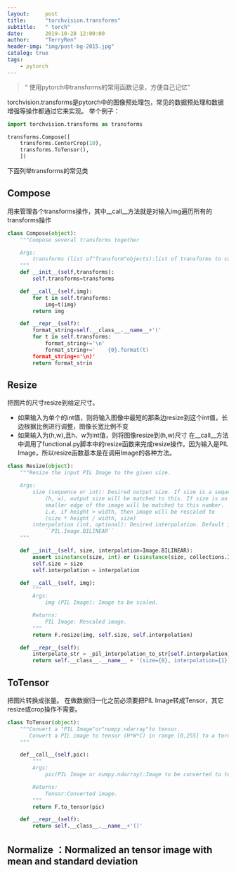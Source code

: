 ```yaml
---
layout:     post
title:      "torchvision.transforms"
subtitle:   " torch"
date:       2019-10-28 12:00:00
author:     "TerryRen"
header-img: "img/post-bg-2015.jpg"
catalog: true
tags:
    - pytorch
---
```


> “ 使用pytorch中transforms的常用函数记录，方便自己记忆”

torchvision.transforms是pytorch中的图像预处理包，常见的数据预处理和数据增强等操作都通过它来实现。
举个例子：
```python
import torchvision.transforms as transforms

transforms.Compose([
    transforms.CenterCrop(10),
    transforms.ToTensor(),
    ])
```

下面列举transforms的常见类
## Compose
用来管理各个transforms操作，其中__call__方法就是对输入img遍历所有的transforms操作
```python
class Compose(object):
    """Compose several transforms together

    Args:
        transforms (list of"Transform"objects):list of transforms to compose.
    """
    def __init__(self,transforms):
        self.transforms=transforms

    def __call__(self,img):
        for t in self.transforms:
            img=t(img)
        return img

    def __repr__(self):
        format_string=self.__class__.__name__+'('
        for t in self.transforms:
            format_string+='\n'
            format_string+='    {0}.format(t)
        format_string+='\n)'
        return format_strin
```
## Resize
把图片的尺寸resize到给定尺寸。
* 如果输入为单个的int值，则将输入图像中最短的那条边resize到这个int值，长边根据比例进行调整，图像长宽比例不变
* 如果输入为(h,w),且h、w为int值，则将图像resize到(h,w)尺寸
在__call__方法中调用了functional.py脚本中的resize函数来完成resize操作。因为输入是PIL Image，所以resize函数基本是在调用Image的各种方法。
```python
class Resize(object):
    """Resize the input PIL Image to the given size.

    Args:
        size (sequence or int): Desired output size. If size is a sequence like
            (h, w), output size will be matched to this. If size is an int,
            smaller edge of the image will be matched to this number.
            i.e, if height > width, then image will be rescaled to
            (size * height / width, size)
        interpolation (int, optional): Desired interpolation. Default is
            ``PIL.Image.BILINEAR``
    """

    def __init__(self, size, interpolation=Image.BILINEAR):
        assert isinstance(size, int) or (isinstance(size, collections.Iterable) and len(size) == 2)
        self.size = size
        self.interpolation = interpolation

    def __call__(self, img):
        """
        Args:
            img (PIL Image): Image to be scaled.

        Returns:
            PIL Image: Rescaled image.
        """
        return F.resize(img, self.size, self.interpolation)

    def __repr__(self):
        interpolate_str = _pil_interpolation_to_str[self.interpolation]
        return self.__class__.__name__ + '(size={0}, interpolation={1})'.format(self.size, interpolate_str)
```

## ToTensor
把图片转换成张量。
在做数据归一化之前必须要把PIL Image转成Tensor，其它resize或crop操作不需要。
```python
class ToTensor(object):
    """Convert a "PIL Image"or"numpy.ndarray"to tensor.
       Convert a PIL image to tensor (H*W*C) in range [0,255] to a torch.Tensor(C*H*W) in the range [0.0,1.0]
    """

    def__call__(self,pic):
        """
        Args:
            pic(PIL Image or numpy.ndarray):Image to be converted to tensor.

        Returns:
            Tensor:Converted image.
        """
        return F.to_tensor(pic)

    def __repr__(self):
        return self.__class__.__name__+'()'
```
## Normalize ：Normalized an tensor image with mean and standard deviation


